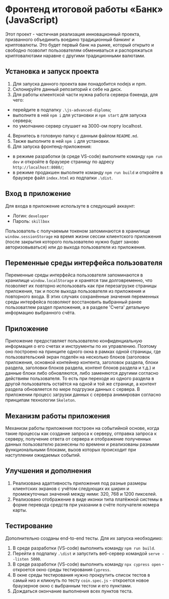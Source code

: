 # Фронтенд итоговой работы «Банк» (JavaScript)

Этот проект - частичная реализация инновационный проекта, призванного объединить воедино
традиционный банкинг и криптовалюты. Это будет первый банк на рынке, который открыто
и свободно позволит пользователям обмениваться и распоряжаться криптовалютами наравне
с другими традиционными валютами.

## Установка и запуск проекта

1. Для запуска данного проекта вам понадобится nodejs и npm.
2. Склонируйте данный репозиторий к себе на диск.
3. Для работы клиентской части нужна работа сервера бэкенда, для чего:

- перейдите в подпапку `.\js-advanced-diploma`;
- выполните в ней `npm i` для установки и `npm start` для запуска сервера;
- по умолчанию сервер слушает на 3000-ом порту localhost.

4. Вернитесь в головную папку с данным файлом `README.md`.
5. Также выполните в ней `npm i` для установки.
6. Для запуска фронтенд-приложения:

- в режиме разработки (в среде VS-code) выполните команду `npm run dev` и
  откройте в браузере страницу по адресу `http://localhost:8080/`;
- в режиме продакшен выполните команду `npm run build` и откройте в браузере
  файл `index.html` из подпапки `.\dist`.

## Вход в приложение

Для входа в приложение используте в следующий аккаунт:

- Логин: `developer`
- Пароль: `skillbox`

Пользователь с получаемым токеном запоминаются в хранилище `window.sessionStorage`
на время жизни сессии клиентского приложения (после закрытия которого пользователю
нужно будет заново авторизовываться) или до выхода пользователя из приложения.

## Переменные среды интерфейса пользователя

Переменные среды интерфейса пользователя запоминаются в хранилище `window.localStorage`
и хранятся там долговременно, что позволяет их повторно использовать как при перезагрузке
страницы приложения, так и после выхода пользователя из приложения и повторного входа.
В этих случаях сохранённые значения переменных среды интерфейса позволяют восстановить
выбранный ранее пользоватлем раздел приложения, а в разделе 'Счета' детальную информацию
выбранного счёта.

## Приложение

Приложение предоставляет пользователю конфиденциальную информация о его счетах
и инструменты по их управлению. Поэтому оно построено на принципе одного окна
в рамках одной страницы, где пользовательский экран поделён на несколько блоков
(заголовок приложения, основной контейнер контента, заголовок раздела, блоки
раздела, заголовки блоков раздела, контент блоков раздела и т.д.) и данные
блоки либо обновляются, либо заменяются другими согласно действиям пользователя.
То есть при переходе из одного раздела в другой пользователь остаётся на одной и
той же странице, а контент раздела обновляется по мере подгрузки данных с сервера.
В приложении процесс загрузки данных с сервера анимирован согласно принципам
технологии `Skeleton`.

## Механизм работы приложения

Механизм работы приложения построен на событийной основе, когда такие процессы
как создание запроса к серверу, отправка запроса к серверу, получение ответа от
сервера и отображение полученных данных пользователю разнесены по времени и
реализованы разными функциональными блоками, вызов которых происходит при
наступлении ожидаемых событий.

## Улучшения и дополнения

1. Реализована адаптивность приложения под разные размеры клиентских экранов
   с учётом следующих их ширин и промежуточных значений между ними:
   320, 768 и 1200 пикселей.
2. Реализовано отображение в виде иконки типа платёжной системы в форме
   перевода средств при указании в счёте получателя номера карты.

## Тестирование

Дополнительно созданы end-to-end тесты. Для их запуска необходимо:

1. В среде разработки (VS-code) выполнить команду `npm run build`.
2. Перейти в подпапку `.\dist` и запустить веб-сервер командой `serve --listen 5000`.
3. В среде разработки (VS-code) выполнить команду `npx cypress open` - откроется окно
   среды тестирования `Cypress`.
4. В окне среды тестирования нужно прокрутить список тестов в самый низ и кликнуть
   по тесту `coin.spec.js` - откроется новое браузерное окно с выбранным тестом
   и его пунктами.
5. Дождаться окончание выполнения всех пунктов теста.
